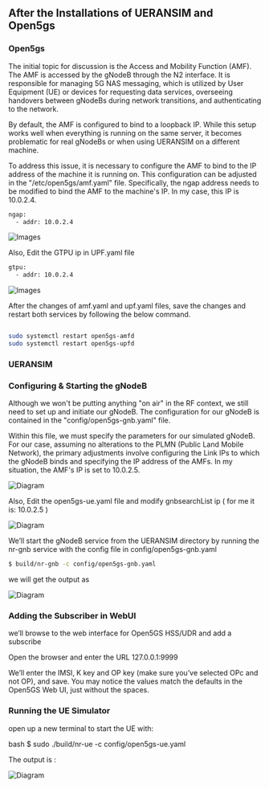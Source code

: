 ## After the Installations of UERANSIM and Open5gs

### Open5gs

The initial topic for discussion is the Access and Mobility Function (AMF). The AMF is accessed by the gNodeB through the N2 interface. It is responsible for managing 5G NAS messaging, which is utilized by User Equipment (UE) or devices for requesting data services, overseeing handovers between gNodeBs during network transitions, and authenticating to the network.

By default, the AMF is configured to bind to a loopback IP. While this setup works well when everything is running on the same server, it becomes problematic for real gNodeBs or when using UERANSIM on a different machine.

To address this issue, it is necessary to configure the AMF to bind to the IP address of the machine it is running on. This configuration can be adjusted in the "/etc/open5gs/amf.yaml" file. Specifically, the ngap address needs to be modified to bind the AMF to the machine's IP. In my case, this IP is 10.0.2.4.

```bash
ngap:
  - addr: 10.0.2.4
```

![Images](https://github.com/FRA-UAS/mobcomwise23-24-team_gen5_designers/blob/main/Figures/amf_file.png)


Also, Edit the GTPU ip in UPF.yaml file

```bash
gtpu:
  - addr: 10.0.2.4
```

![Images](https://github.com/FRA-UAS/mobcomwise23-24-team_gen5_designers/blob/main/Figures/upf_file.png)


After the changes of amf.yaml and upf.yaml files, save the changes and restart both services by following the below command.

```bash

sudo systemctl restart open5gs-amfd
sudo systemctl restart open5gs-upfd

```

### UERANSIM

### Configuring & Starting the gNodeB


Although we won't be putting anything "on air" in the RF context, we still need to set up and initiate our gNodeB. The configuration for our gNodeB is contained in the "config/open5gs-gnb.yaml" file.

Within this file, we must specify the parameters for our simulated gNodeB. For our case, assuming no alterations to the PLMN (Public Land Mobile Network), the primary adjustments involve configuring the Link IPs to which the gNodeB binds and specifying the IP address of the AMFs. In my situation, the AMF's IP is set to 10.0.2.5.

![Diagram](https://github.com/FRA-UAS/mobcomwise23-24-team_gen5_designers/blob/main/Figures/gnb_yamlfile.png)


Also, Edit the open5gs-ue.yaml file and modify gnbsearchList ip ( for me it is: 10.0.2.5 )


![Diagram](https://github.com/FRA-UAS/mobcomwise23-24-team_gen5_designers/blob/main/Figures/ue_yaml_file.png)

We’ll start the gNodeB service from the UERANSIM directory by running the nr-gnb service with the config file in config/open5gs-gnb.yaml

```bash
$ build/nr-gnb -c config/open5gs-gnb.yaml
```

we will get the output as 

![Diagram](https://github.com/FRA-UAS/mobcomwise23-24-team_gen5_designers/blob/main/Figures/ngsetup.png)

### Adding the Subscriber in WebUI

 we’ll browse to the web interface for Open5GS HSS/UDR and add a subscribe

 Open the browser and enter the URL 127.0.0.1:9999

 We’ll enter the IMSI, K key and OP key (make sure you’ve selected OPc and not OP), and save. You may notice the values match the defaults in the Open5GS Web UI, just without the spaces.

 ### Running the UE Simulator

open up a new terminal to start the UE with:


bash
$ sudo ./build/nr-ue -c config/open5gs-ue.yaml

The output is :

![Diagram](https://github.com/FRA-UAS/mobcomwise23-24-team_gen5_designers/blob/main/Figures/PDU.png)




